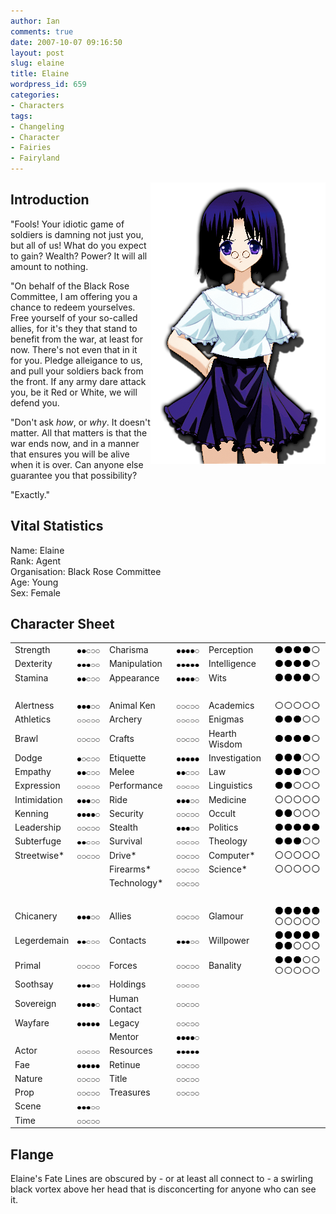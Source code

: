 ```yaml
---
author: Ian
comments: true
date: 2007-10-07 09:16:50
layout: post
slug: elaine
title: Elaine
wordpress_id: 659
categories:
- Characters
tags:
- Changeling
- Character
- Fairies
- Fairyland
---
```


<p><img src="/fiction/characters/portraits/elaine.png" style="float:right" /></p>
<h2>Introduction</h2>
<div>
<p>"Fools!  Your idiotic game of soldiers is damning not just you, but all of us!  What do you expect to gain?  Wealth?  Power?  It will all amount to nothing.</p>
<p>"On behalf of the Black Rose Committee, I am offering you a chance to redeem yourselves.  Free yourself of your so-called allies, for it&#039;s they that stand to benefit from the war, at least for now.  There&#039;s not even that in it for you.  Pledge alleigance to us, and pull your soldiers back from the front.  If any army dare attack you, be it Red or White, we will defend you.</p>
<p>"Don&#039;t ask <i>how</i>, or <i>why</i>.  It doesn&#039;t matter.  All that matters is that the war ends now, and in a manner that ensures you will be alive when it is over.  Can anyone else guarantee you that possibility?</p>
<p>"Exactly."</p>
</div>
<h2>Vital Statistics</h2>
<p>Name: Elaine<br />
Rank: Agent<br />
Organisation: Black Rose Committee<br />
Age: Young<br />
Sex: Female</p>
<h2>Character Sheet</h2>
<table border="0" width="100%" cellspacing="2" cellpadding="4">
<tr>
<td>Strength</td>
<td><img src="/fiction/characters/dots/2.png" /></td>
<td>Charisma</td>
<td><img src="/fiction/characters/dots/4.png" /></td>
<td>Perception</td>
<td><img src="/fiction/characters/dots/4.png" /></td>
</tr>
<tr>
<td>Dexterity</td>
<td><img src="/fiction/characters/dots/3.png" /></td>
<td>Manipulation</td>
<td><img src="/fiction/characters/dots/5.png" /></td>
<td>Intelligence</td>
<td><img src="/fiction/characters/dots/4.png" /></td>
</tr>
<tr>
<td>Stamina</td>
<td><img src="/fiction/characters/dots/2.png" /></td>
<td>Appearance</td>
<td><img src="/fiction/characters/dots/4.png" /></td>
<td>Wits</td>
<td><img src="/fiction/characters/dots/4.png" /></td>
</tr>
<tr>
<td>&nbsp;</td>
</tr>
<tr>
<td>Alertness</td>
<td><img src="/fiction/characters/dots/3.png" /></td>
<td>Animal Ken</td>
<td><img src="/fiction/characters/dots/0.png" /></td>
<td>Academics</td>
<td><img src="/fiction/characters/dots/0.png" /></td>
</tr>
<tr>
<td>Athletics</td>
<td><img src="/fiction/characters/dots/0.png" /></td>
<td>Archery</td>
<td><img src="/fiction/characters/dots/0.png" /></td>
<td>Enigmas</td>
<td><img src="/fiction/characters/dots/3.png" /></td>
</tr>
<tr>
<td>Brawl</td>
<td><img src="/fiction/characters/dots/0.png" /></td>
<td>Crafts</td>
<td><img src="/fiction/characters/dots/0.png" /></td>
<td>Hearth Wisdom</td>
<td><img src="/fiction/characters/dots/4.png" /></td>
</tr>
<tr>
<td>Dodge</td>
<td><img src="/fiction/characters/dots/1.png" /></td>
<td>Etiquette</td>
<td><img src="/fiction/characters/dots/5.png" /></td>
<td>Investigation</td>
<td><img src="/fiction/characters/dots/3.png" /></td>
</tr>
<tr>
<td>Empathy</td>
<td><img src="/fiction/characters/dots/2.png" /></td>
<td>Melee</td>
<td><img src="/fiction/characters/dots/2.png" /></td>
<td>Law</td>
<td><img src="/fiction/characters/dots/3.png" /></td>
</tr>
<tr>
<td>Expression</td>
<td><img src="/fiction/characters/dots/0.png" /></td>
<td>Performance</td>
<td><img src="/fiction/characters/dots/0.png" /></td>
<td>Linguistics</td>
<td><img src="/fiction/characters/dots/2.png" /></td>
</tr>
<tr>
<td>Intimidation</td>
<td><img src="/fiction/characters/dots/3.png" /></td>
<td>Ride</td>
<td><img src="/fiction/characters/dots/3.png" /></td>
<td>Medicine</td>
<td><img src="/fiction/characters/dots/0.png" /></td>
</tr>
<tr>
<td>Kenning</td>
<td><img src="/fiction/characters/dots/4.png" /></td>
<td>Security</td>
<td><img src="/fiction/characters/dots/0.png" /></td>
<td>Occult</td>
<td><img src="/fiction/characters/dots/2.png" /></td>
</tr>
<tr>
<td>Leadership</td>
<td><img src="/fiction/characters/dots/0.png" /></td>
<td>Stealth</td>
<td><img src="/fiction/characters/dots/3.png" /></td>
<td>Politics</td>
<td><img src="/fiction/characters/dots/5.png" /></td>
</tr>
<tr>
<td>Subterfuge</td>
<td><img src="/fiction/characters/dots/2.png" /></td>
<td>Survival</td>
<td><img src="/fiction/characters/dots/0.png" /></td>
<td>Theology</td>
<td><img src="/fiction/characters/dots/3.png" /></td>
</tr>
<tr>
<td>Streetwise*</td>
<td><img src="/fiction/characters/dots/0.png" /></td>
<td>Drive*</td>
<td><img src="/fiction/characters/dots/0.png" /></td>
<td>Computer*</td>
<td><img src="/fiction/characters/dots/0.png" /></td>
</tr>
<tr>
<td></td>
<td></td>
<td>Firearms*</td>
<td><img src="/fiction/characters/dots/0.png" /></td>
<td>Science*</td>
<td><img src="/fiction/characters/dots/0.png" /></td>
</tr>
<tr>
<td></td>
<td></td>
<td>Technology*</td>
<td><img src="/fiction/characters/dots/0.png" /></td>
<td></td>
<td></td>
</tr>
<tr>
<td>&nbsp;</td>
</tr>
<tr>
<td>Chicanery</td>
<td><img src="/fiction/characters/dots/3.png" /></td>
<td>Allies</td>
<td><img src="/fiction/characters/dots/0.png" /></td>
<td>Glamour</td>
<td><img src="/fiction/characters/dots/5.png" /><img src="/fiction/characters/dots/0.png" /></td>
</tr>
<tr>
<td>Legerdemain</td>
<td><img src="/fiction/characters/dots/2.png" /></td>
<td>Contacts</td>
<td><img src="/fiction/characters/dots/3.png" /></td>
<td>Willpower</td>
<td><img src="/fiction/characters/dots/5.png" /><img src="/fiction/characters/dots/2.png" /></td>
</tr>
<tr>
<td>Primal</td>
<td><img src="/fiction/characters/dots/0.png" /></td>
<td>Forces</td>
<td><img src="/fiction/characters/dots/0.png" /></td>
<td>Banality</td>
<td><img src="/fiction/characters/dots/3.png" /><img src="/fiction/characters/dots/0.png" /></td>
</tr>
<tr>
<td>Soothsay</td>
<td><img src="/fiction/characters/dots/3.png" /></td>
<td>Holdings</td>
<td><img src="/fiction/characters/dots/0.png" /></td>
<td></td>
<td></td>
</tr>
<tr>
<td>Sovereign</td>
<td><img src="/fiction/characters/dots/4.png" /></td>
<td>Human Contact</td>
<td><img src="/fiction/characters/dots/0.png" /></td>
<td></td>
<td></td>
</tr>
<tr>
<td>Wayfare</td>
<td><img src="/fiction/characters/dots/5.png" /></td>
<td>Legacy</td>
<td><img src="/fiction/characters/dots/0.png" /></td>
<td></td>
<td></td>
</tr>
<tr>
<td></td>
<td></td>
<td>Mentor</td>
<td><img src="/fiction/characters/dots/4.png" /></td>
<td></td>
<td></td>
</tr>
<tr>
<td>Actor</td>
<td><img src="/fiction/characters/dots/0.png" /></td>
<td>Resources</td>
<td><img src="/fiction/characters/dots/5.png" /></td>
<td></td>
<td></td>
</tr>
<tr>
<td>Fae</td>
<td><img src="/fiction/characters/dots/5.png" /></td>
<td>Retinue</td>
<td><img src="/fiction/characters/dots/0.png" /></td>
<td></td>
<td></td>
</tr>
<tr>
<td>Nature</td>
<td><img src="/fiction/characters/dots/0.png" /></td>
<td>Title</td>
<td><img src="/fiction/characters/dots/0.png" /></td>
<td></td>
<td></td>
</tr>
<tr>
<td>Prop</td>
<td><img src="/fiction/characters/dots/0.png" /></td>
<td>Treasures</td>
<td><img src="/fiction/characters/dots/0.png" /></td>
<td></td>
<td></td>
</tr>
<tr>
<td>Scene</td>
<td><img src="/fiction/characters/dots/3.png" /></td>
<td></td>
<td></td>
<td></td>
<td></td>
</tr>
<tr>
<td>Time</td>
<td><img src="/fiction/characters/dots/0.png" /></td>
<td></td>
<td></td>
<td></td>
<td></td>
</tr>
</table>
<h2>Flange</h2>
<p>Elaine&#039;s Fate Lines are obscured by - or at least all connect to - a swirling black vortex above her head that is disconcerting for anyone who can see it.</p>